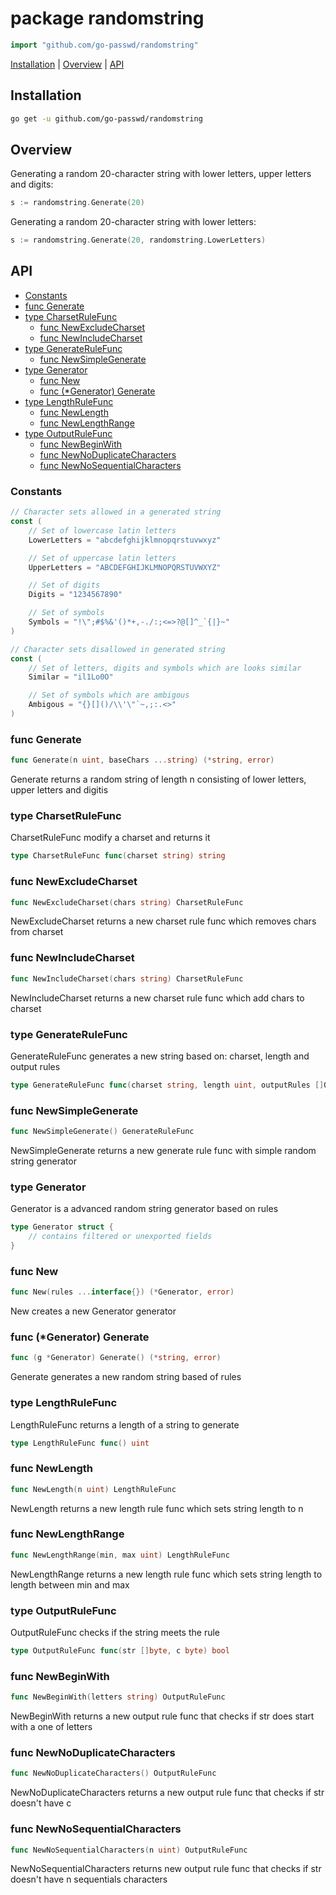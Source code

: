 # package randomstring

~~~go
import "github.com/go-passwd/randomstring"
~~~

[Installation](randomstring.md#installation) | [Overview](randomstring.md#overview) | [API](randomstring.md#api)

## Installation

~~~sh
go get -u github.com/go-passwd/randomstring
~~~

## Overview

Generating a random 20-character string with lower letters, upper letters and digits:

~~~go
s := randomstring.Generate(20)
~~~

Generating a random 20-character string with lower letters:

~~~go
s := randomstring.Generate(20, randomstring.LowerLetters)
~~~

## API

* [Constants](randomstring.md#constants)
* [func Generate](randomstring.md#func-generate)
* [type CharsetRuleFunc](randomstring.md#type-charsetrulefunc)
  * [func NewExcludeCharset](randomstring.md#func-newexcludecharset)
  * [func NewIncludeCharset](randomstring.md#func-newincludecharset)
* [type GenerateRuleFunc](randomstring.md#type-generaterulefunc)
  * [func NewSimpleGenerate](randomstring.md#func-newsimplegenerate)
* [type Generator](randomstring.md#type-generator)
  * [func New](randomstring.md#func-new)
  * [func (*Generator) Generate](randomstring.md#func-generator-generate)
* [type LengthRuleFunc](randomstring.md#type-lengthrulefunc)
  * [func NewLength](randomstring.md#func-newlength)
  * [func NewLengthRange](randomstring.md#func-newlengthrange)
* [type OutputRuleFunc](randomstring.md#type-outputrulefunc)
  * [func NewBeginWith](randomstring.md#func-newbeginwith)
  * [func NewNoDuplicateCharacters](randomstring.md#func-newnoduplicatecharacters)
  * [func NewNoSequentialCharacters](randomstring.md#func-newnosequentialcharacters)

### Constants

~~~go
// Character sets allowed in a generated string
const (
	// Set of lowercase latin letters
	LowerLetters = "abcdefghijklmnopqrstuvwxyz"

	// Set of uppercase latin letters
	UpperLetters = "ABCDEFGHIJKLMNOPQRSTUVWXYZ"

	// Set of digits
	Digits = "1234567890"

	// Set of symbols
	Symbols = "!\";#$%&'()*+,-./:;<=>?@[]^_`{|}~"
)

// Character sets disallowed in generated string
const (
	// Set of letters, digits and symbols which are looks similar
	Similar = "il1Lo0O"

	// Set of symbols which are ambigous
	Ambigous = "{}[]()/\\'\"`~,;:.<>"
)
~~~

### func Generate

~~~go
func Generate(n uint, baseChars ...string) (*string, error)
~~~

Generate returns a random string of length n consisting of lower letters, upper letters and digitis

### type CharsetRuleFunc

CharsetRuleFunc modify a charset and returns it

~~~go
type CharsetRuleFunc func(charset string) string
~~~

### func NewExcludeCharset

~~~go
func NewExcludeCharset(chars string) CharsetRuleFunc
~~~

NewExcludeCharset returns a new charset rule func which removes chars from charset

### func NewIncludeCharset

~~~go
func NewIncludeCharset(chars string) CharsetRuleFunc
~~~

NewIncludeCharset returns a new charset rule func which add chars to charset

### type GenerateRuleFunc

GenerateRuleFunc generates a new string based on: charset, length and output rules

~~~go
type GenerateRuleFunc func(charset string, length uint, outputRules []OutputRuleFunc) *string
~~~

### func NewSimpleGenerate

~~~go
func NewSimpleGenerate() GenerateRuleFunc
~~~

NewSimpleGenerate returns a new generate rule func with simple random string generator

### type Generator

Generator is a advanced random string generator based on rules

~~~go
type Generator struct {
    // contains filtered or unexported fields
}
~~~

### func New

~~~go
func New(rules ...interface{}) (*Generator, error)
~~~

New creates a new Generator generator

### func (*Generator) Generate

~~~go
func (g *Generator) Generate() (*string, error)
~~~

Generate generates a new random string based of rules

### type LengthRuleFunc

LengthRuleFunc returns a length of a string to generate

~~~go
type LengthRuleFunc func() uint
~~~

### func NewLength

~~~go
func NewLength(n uint) LengthRuleFunc
~~~

NewLength returns a new length rule func which sets string length to n

### func NewLengthRange

~~~go
func NewLengthRange(min, max uint) LengthRuleFunc
~~~

NewLengthRange returns a new length rule func which sets string length to length between min and max

### type OutputRuleFunc

OutputRuleFunc checks if the string meets the rule

~~~go
type OutputRuleFunc func(str []byte, c byte) bool
~~~

### func NewBeginWith

~~~go
func NewBeginWith(letters string) OutputRuleFunc
~~~

NewBeginWith returns a new output rule func that checks if str does start with a one of letters

### func NewNoDuplicateCharacters

~~~go
func NewNoDuplicateCharacters() OutputRuleFunc
~~~

NewNoDuplicateCharacters returns a new output rule func that checks if str doesn't have c

### func NewNoSequentialCharacters

~~~go
func NewNoSequentialCharacters(n uint) OutputRuleFunc
~~~

NewNoSequentialCharacters returns new output rule func that checks if str doesn't have n sequentials characters
